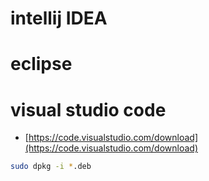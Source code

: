 # intellij IDEA

# eclipse

# visual studio code
- [https://code.visualstudio.com/download](https://code.visualstudio.com/download)
```bash
sudo dpkg -i *.deb
```
<!--stackedit_data:
eyJoaXN0b3J5IjpbLTEzMjQ1NTM5NDcsNDY0NDM0NzMsLTIwOD
g3NDY2MTJdfQ==
-->